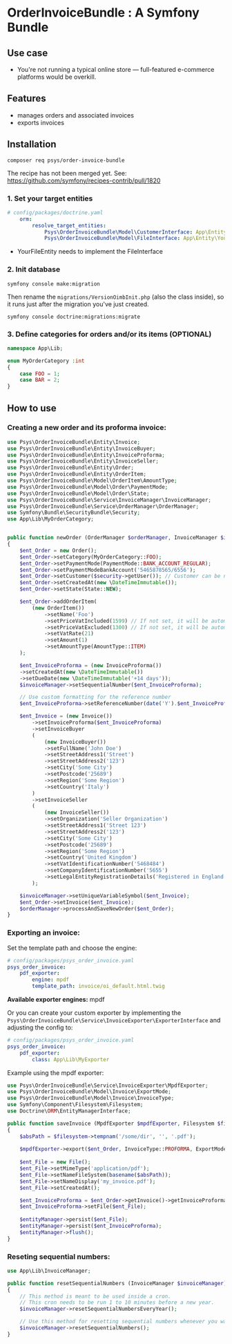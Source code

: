 # OrderInvoiceBundle : A Symfony Bundle
## Use case
- You're not running a typical online store — full-featured e-commerce platforms would be overkill.
## Features
- manages orders and associated invoices
- exports invoices

## Installation

`composer req psys/order-invoice-bundle`

The recipe has not been merged yet. See: https://github.com/symfony/recipes-contrib/pull/1820

### 1. Set your target entities
``` yaml
# config/packages/doctrine.yaml
    orm:
        resolve_target_entities:                                                              
            Psys\OrderInvoiceBundle\Model\CustomerInterface: App\Entity\YourCustomerEntity
            Psys\OrderInvoiceBundle\Model\FileInterface: App\Entity\YourFileEntity
```
- YourFileEntity needs to implement the FileInterface


### 2. Init database

``` command
symfony console make:migration
```
Then rename the `migrations/VersionOimbInit.php` (also the class inside), so it runs just after the migration you've just created.
``` command
symfony console doctrine:migrations:migrate
```

### 3. Define categories for orders and/or its items (OPTIONAL)

``` php
namespace App\Lib;

enum MyOrderCategory :int
{
    case FOO = 1;
    case BAR = 2;
}
```


## How to use

### Creating a new order and its proforma invoice:
``` php
use Psys\OrderInvoiceBundle\Entity\Invoice;
use Psys\OrderInvoiceBundle\Entity\InvoiceBuyer;
use Psys\OrderInvoiceBundle\Entity\InvoiceProforma;
use Psys\OrderInvoiceBundle\Entity\InvoiceSeller;
use Psys\OrderInvoiceBundle\Entity\Order;
use Psys\OrderInvoiceBundle\Entity\OrderItem;
use Psys\OrderInvoiceBundle\Model\OrderItem\AmountType;
use Psys\OrderInvoiceBundle\Model\Order\PaymentMode;
use Psys\OrderInvoiceBundle\Model\Order\State;
use Psys\OrderInvoiceBundle\Service\InvoiceManager\InvoiceManager;
use Psys\OrderInvoiceBundle\Service\OrderManager\OrderManager;
use Symfony\Bundle\SecurityBundle\Security;
use App\Lib\MyOrderCategory;


public function newOrder (OrderManager $orderManager, InvoiceManager $invoiceManager, Security $security) : void
{       
    $ent_Order = new Order();
    $ent_Order->setCategory(MyOrderCategory::FOO);
    $ent_Order->setPaymentMode(PaymentMode::BANK_ACCOUNT_REGULAR);
    $ent_Order->setPaymentModeBankAccount('5465878565/6556');
    $ent_Order->setCustomer($security->getUser()); // Customer can be null
    $ent_Order->setCreatedAt(new \DateTimeImmutable());
    $ent_Order->setState(State::NEW);

    $ent_Order->addOrderItem(
        (new OrderItem())
            ->setName('Foo')
            ->setPriceVatIncluded(1599) // If not set, it will be automatically calculated from price exclusive of VAT
            ->setPriceVatExcluded(1300) // If not set, it will be automatically calculated from price inclusive of VAT
            ->setVatRate(21)
            ->setAmount(1)
            ->setAmountType(AmountType::ITEM)
    );

    $ent_InvoiceProforma = (new InvoiceProforma())
    ->setCreatedAt(new \DateTimeImmutable())
    ->setDueDate(new \DateTimeImmutable('+14 days'));
    $invoiceManager->setSequentialNumber($ent_InvoiceProforma);

    // Use custom formatting for the reference number
    $ent_InvoiceProforma->setReferenceNumber(date('Y').$ent_InvoiceProforma->getSequentialNumber());

    $ent_Invoice = (new Invoice())
        ->setInvoiceProforma($ent_InvoiceProforma)
        ->setInvoiceBuyer
        (
            (new InvoiceBuyer())
            ->setFullName('John Doe')
            ->setStreetAddress1('Street')
            ->setStreetAddress2('123')
            ->setCity('Some City')
            ->setPostcode('25689')
            ->setRegion('Some Region')
            ->setCountry('Italy')
        )
        ->setInvoiceSeller
        (
            (new InvoiceSeller())
            ->setOrganization('Seller Organization')
            ->setStreetAddress1('Street 123')
            ->setStreetAddress2('123')
            ->setCity('Some City')
            ->setPostcode('25689')
            ->setRegion('Some Region')
            ->setCountry('United Kingdom')
            ->setVatIdentificationNumber('5468484')
            ->setCompanyIdentificationNumber('5655')
            ->setLegalEntityRegistrationDetails('Registered in England & Wales No. 01234567  ·  Registered office : 1 King’s Road, London SW1')
        );

    $invoiceManager->setUniqueVariableSymbol($ent_Invoice);
    $ent_Order->setInvoice($ent_Invoice);
    $orderManager->processAndSaveNewOrder($ent_Order);
}
```

### Exporting an invoice:
Set the template path and choose the engine:
``` yaml
# config/packages/psys_order_invoice.yaml
psys_order_invoice:
    pdf_exporter:
        engine: mpdf
        template_path: invoice/oi_default.html.twig
```
**Available exporter engines:** mpdf

Or you can create your custom exporter by implementing the `Psys\OrderInvoiceBundle\Service\InvoiceExporter\ExporterInterface` and adjusting the config to:
``` yaml
# config/packages/psys_order_invoice.yaml
psys_order_invoice:
    pdf_exporter:
        class: App\Lib\MyExporter
```

Example using the mpdf exporter:

``` php
use Psys\OrderInvoiceBundle\Service\InvoiceExporter\MpdfExporter;
use Psys\OrderInvoiceBundle\Model\Invoice\ExportMode;
use Psys\OrderInvoiceBundle\Model\Invoice\InvoiceType;
use Symfony\Component\Filesystem\Filesystem;
use Doctrine\ORM\EntityManagerInterface;

public function saveInvoice (MpdfExporter $mpdfExporter, Filesystem $filesystem, Order $ent_Order, EntityManagerInterface $entityManager) : void
{
    $absPath = $filesystem->tempnam('/some/dir', '', '.pdf'); 
    
    $mpdfExporter->export($ent_Order, InvoiceType::PROFORMA, ExportMode::FILE, '', $absPath);
    
    $ent_File = new File();
    $ent_File->setMimeType('application/pdf');
    $ent_File->setNameFileSystem(basename($absPath));
    $ent_File->setNameDisplay('my_invoice.pdf');
    $ent_File->setCreatedAt();

    $ent_InvoiceProforma = $ent_Order->getInvoice()->getInvoiceProforma();
    $ent_InvoiceProforma->setFile($ent_File);
    
    $entityManager->persist($ent_File);
    $entityManager->persist($ent_InvoiceProforma);
    $entityManager->flush();
}
```

### Reseting sequential numbers:
``` php
use App\Lib\InvoiceManager;

public function resetSequentialNumbers (InvoiceManager $invoiceManager) : void
{       
    // This method is meant to be used inside a cron. 
    // This cron needs to be run 1 to 10 minutes before a new year.
    $invoiceManager->resetSequentialNumbersEveryYear();

    // Use this method for resetting sequential numbers whenever you want.
    $invoiceManager->resetSequentialNumbers();
}
```